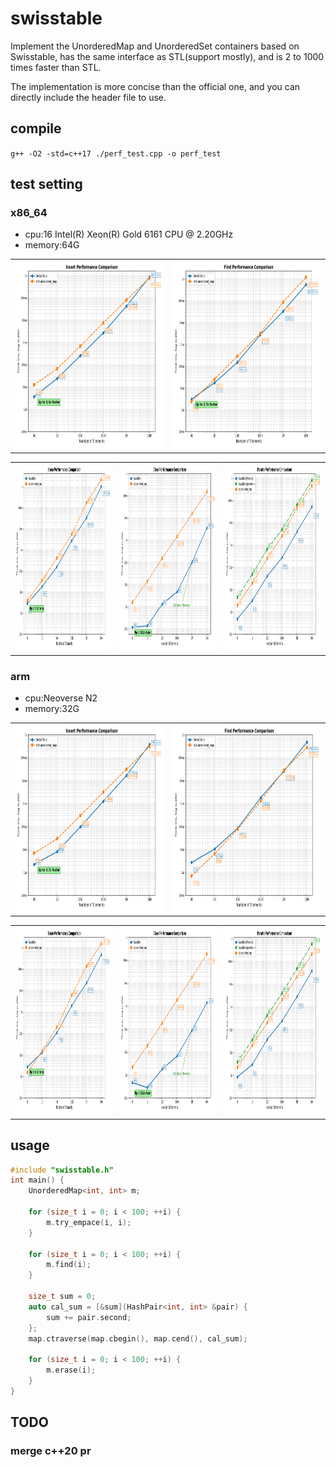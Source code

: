 # swisstable

Implement the UnorderedMap and UnorderedSet containers based on Swisstable, has the same interface as STL(support mostly), and is 2 to 1000 times faster than STL.  

The implementation is more concise than the official one, and you can directly include the header file to use.



## compile

`g++ -O2 -std=c++17 ./perf_test.cpp -o perf_test`

## test setting

### x86_64
- cpu:16  Intel(R) Xeon(R) Gold 6161 CPU @ 2.20GHz
- memory:64G

<table align="center">
  <tr>
<td><img src="https://github.com/CedarSnowy/swisstable/blob/main/img/x86_64/insert_performance_log.png" width = "350" height = "300" alt="insert"  />
<td><img src="https://github.com/CedarSnowy/swisstable/blob/main/img/x86_64/find_performance_log.png" width = "350" height = "300" alt="find"  />
  </tr>
</table>
<table align="center">
  <tr>
<td><img src="https://github.com/CedarSnowy/swisstable/blob/main/img/x86_64/erase_performance_log.png" width = "400" height = "300" alt="erase"  />
<td><img src="https://github.com/CedarSnowy/swisstable/blob/main/img/x86_64/clear_performance_log.png" width = "400" height = "300" alt="clear"  />
<td><img src="https://github.com/CedarSnowy/swisstable/blob/main/img/x86_64/iterate_performance_log.png" width = "400" height = "300" alt="iterate"  />
  </tr>
</table>

### arm
- cpu:Neoverse N2
- memory:32G

<table align="center">
  <tr>
<td><img src="https://github.com/CedarSnowy/swisstable/blob/main/img/arm/insert_performance_log.png" width = "350" height = "300" alt="insert"  />
<td><img src="https://github.com/CedarSnowy/swisstable/blob/main/img/arm/find_performance_log.png" width = "350" height = "300" alt="find"  />
  </tr>
</table>
<table align="center">
  <tr>
<td><img src="https://github.com/CedarSnowy/swisstable/blob/main/img/arm/erase_performance_log.png" width = "400" height = "300" alt="erase"  />
<td><img src="https://github.com/CedarSnowy/swisstable/blob/main/img/arm/clear_performance_log.png" width = "400" height = "300" alt="clear"  />
<td><img src="https://github.com/CedarSnowy/swisstable/blob/main/img/arm/iterate_performance_log.png" width = "400" height = "300" alt="iterate"  />
  </tr>
</table>

## usage

```c++
#include "swisstable.h"
int main() {
    UnorderedMap<int, int> m;

    for (size_t i = 0; i < 100; ++i) {
        m.try_empace(i, i);
    }

    for (size_t i = 0; i < 100; ++i) {
        m.find(i);
    }

    size_t sum = 0;
    auto cal_sum = [&sum](HashPair<int, int> &pair) {
        sum += pair.second;
    };
    map.ctraverse(map.cbegin(), map.cend(), cal_sum);

    for (size_t i = 0; i < 100; ++i) {
        m.erase(i);
    }
}
```
## TODO
### merge c++20 pr
